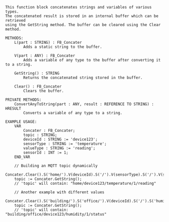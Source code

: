 
    This function block concatenates strings and variables of various types.
    The concatenated result is stored in an internal buffer which can be retrieved
    using the GetString method. The buffer can be cleared using the Clear method.

    METHODS:
        L(part : STRING) : FB_Concater
            Adds a static string to the buffer.

        V(part : ANY) : FB_Concater
            Adds a variable of any type to the buffer after converting it to a string.

        GetString() : STRING
            Returns the concatenated string stored in the buffer.

        Clear() : FB_Concater
            Clears the buffer.

    PRIVATE METHODS:
        ConvertAnyToString(part : ANY, result : REFERENCE TO STRING) : HRESULT
            Converts a variable of any type to a string.

    EXAMPLE USAGE:
        VAR
            Concater : FB_Concater;
            topic : STRING;
            deviceId : STRING := 'device123';
            sensorType : STRING := 'temperature';
            valueType : STRING := 'reading';
            sensorId : INT := 1;
        END_VAR

        // Building an MQTT topic dynamically
        Concater.Clear().S('home/').V(deviceId).S('/').V(sensorType).S('/').V(sensorId).S('/').V(valueType);
        topic := Concater.GetString();
        // 'topic' will contain: "home/device123/temperature/1/reading"

        // Another example with different values
        Concater.Clear().S('building/').S('office/').V(deviceId).S('/').S('humidity/').V(sensorId).S('/').S('status');
        topic := Concater.GetString();
        // 'topic' will contain: "building/office/device123/humidity/1/status"
